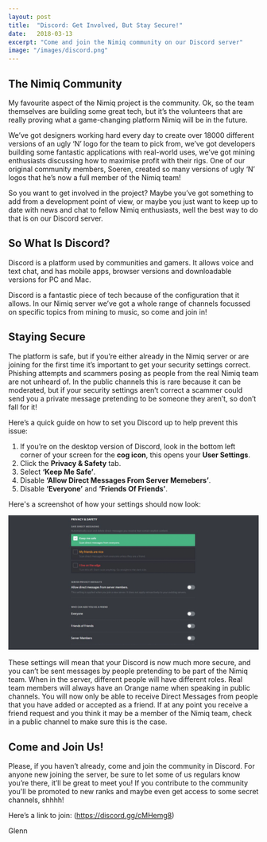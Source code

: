 ```yaml
---
layout: post
title:  "Discord: Get Involved, But Stay Secure!"
date:   2018-03-13
excerpt: "Come and join the Nimiq community on our Discord server"
image: "/images/discord.png"
---
```


## The Nimiq Community

My favourite aspect of the Nimiq project is the community. Ok, so the team themselves are building some great tech, but it’s the volunteers that are really proving what a game-changing platform Nimiq will be in the future. 

We’ve got designers working hard every day to create over 18000 different versions of an ugly ‘N’ logo for the team to pick from, we’ve got developers building some fantastic applications with real-world uses, we’ve got mining enthusiasts discussing how to maximise profit with their rigs. One of our original community members, Soeren, created so many versions of ugly ‘N’ logos that he’s now a full member of the Nimiq team!

So you want to get involved in the project? Maybe you’ve got something to add from a development point of view, or maybe you just want to keep up to date with news and chat to fellow Nimiq enthusiasts, well the best way to do that is on our Discord server.


## So What Is Discord?

Discord is a platform used by communities and gamers. It allows voice and text chat, and has mobile apps, browser versions and downloadable versions for PC and Mac.

Discord is a fantastic piece of tech because of the configuration that it allows. In our Nimiq server we’ve got a whole range of channels focussed on specific topics from mining to music, so come and join in!


## Staying Secure

The platform is safe, but if you’re either already in the Nimiq server or are joining for the first time it’s important to get your security settings correct. Phishing attempts and scammers posing as people from the real Nimiq team are not unheard of. In the public channels this is rare because it can be moderated, but if your security settings aren’t correct a scammer could send you a private message pretending to be someone they aren’t, so don’t fall for it! 

Here’s a quick guide on how to set you Discord up to help prevent this issue:

1.	If you’re on the desktop version of Discord, look in the bottom left corner of your screen for the **cog icon**, this opens your **User Settings**.
2.	Click the **Privacy & Safety** tab.
3.	Select **‘Keep Me Safe’**.
4.	Disable **‘Allow Direct Messages From Server Memebers’**.
5.	Disable **‘Everyone’** and **‘Friends Of Friends’**.

Here's a screenshot of how your settings should now look:

<div class="image main"><img src="/images/settings.png" alt=""></div>


These settings will mean that your Discord is now much more secure, and you can’t be sent messages by people pretending to be part of the Nimiq team. When in the server, different people will have different roles. Real team members will always have an Orange name when speaking in public channels. You will now only be able to receive Direct Messages from people that you have added or accepted as a friend. If at any point you receive a friend request and you think it may be a member of the Nimiq team, check in a public channel to make sure this is the case.


## Come and Join Us!

Please, if you haven’t already, come and join the community in Discord. For anyone new joining the server, be sure to let some of us regulars know you’re there, it’ll be great to meet you! If you contribute to the community you'll be promoted to new ranks and maybe even get access to some secret channels, shhhh!

Here’s a link to join:
(https://discord.gg/cMHemg8)

Glenn 
